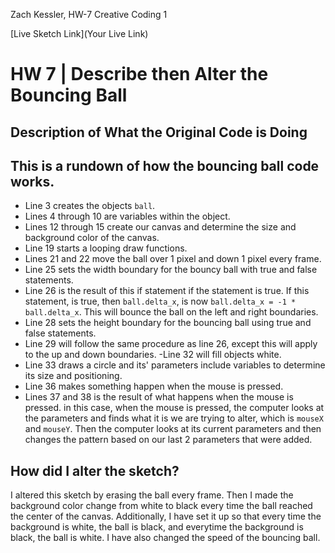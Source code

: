 Zach Kessler, HW-7 Creative Coding 1

[Live Sketch Link](Your Live Link)


# HW 7 | Describe then Alter the Bouncing Ball

## Description of What the Original Code is Doing

## This is  a rundown of  how the bouncing ball code works.
- Line 3 creates the objects `ball`.
- Lines 4 through 10 are variables within the object.
- Lines 12 through 15 create our canvas and determine the size  and background color of the canvas.
- Line 19 starts a looping draw functions.
- Lines 21 and 22 move the ball over 1 pixel and down 1 pixel every frame.
- Line 25 sets the width boundary for the bouncy ball with true and false statements.
- Line 26 is the result of this if statement if the statement is true.
If this statement,  is true, then `ball.delta_x`,  is now   `ball.delta_x = -1 * ball.delta_x`.  This will bounce the ball on the left and right boundaries.
- Line 28 sets the height boundary for the bouncing ball using true and false statements.
- Line 29 will follow the same procedure as line 26, except this will apply to the up and down boundaries.
-Line 32 will fill objects white.
- Line 33 draws a circle and its'
parameters include variables to determine its size and positioning.
- Line 36 makes something happen when the mouse is pressed.
- Lines 37 and 38 is the result of what happens when the mouse is pressed. in this case, when the mouse is pressed, the computer looks at the parameters and finds what it is we are trying to alter, which is `mouseX` and `mouseY`. Then the computer looks at its current parameters and then changes the pattern based on our last 2 parameters that were added.


## How did I alter the sketch?
I altered this sketch by erasing the ball every frame. Then I made the background color change from white to black every time the ball reached the center of the canvas. Additionally, I have set it up so that every time the background is white, the ball is black, and everytime the background is black, the ball is white. I have also changed the speed of the bouncing ball.
